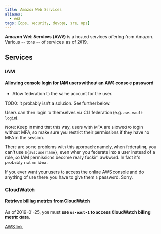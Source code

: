 ```yaml
---
title: Amazon Web Services
aliases:
  - AWS
tags: [ops, security, devops, sre, ops]
---
```


**Amazon Web Services (AWS)** is a hosted services offering from Amazon. Various
-- tons -- of services, as of 2019.

## Services
### IAM
#### Allowing console login for IAM users without an AWS console password
  * Allow federation to the same account for the user.

TODO: it probably isn't a solution. See further below.

Users can then login to themselves via CLI federation (e.g. `aws-vault login`).

Note: Keep in mind that this way, users with MFA are allowed to login without
MFA, so make sure you restrict their permissions if they have no MFA in the
session.

There are some problems with this approach: namely, when federating, you can't
use `${aws:username}`, even when you federate into a user instead of a role, so
IAM permissions become really fuckin' awkward. In fact it's probably not an
idea.

If you ever want your users to access the online AWS console and do anything of
use there, you have to give them a password. Sorry.

### CloudWatch
#### Retrieve billing metrics from CloudWatch
As of 2019-01-25, you must **use `us-east-1` to access CloudWatch billing metric
data**.

[AWS link](https://docs.aws.amazon.com/AmazonCloudWatch/latest/monitoring/monitor_estimated_charges_with_cloudwatch.html)
